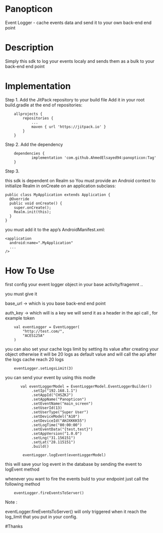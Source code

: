 # Panopticon
Event Logger - cache events data and send it to your own back-end end point

# Description
Simply this sdk to log your events localy and sends them as a bulk to your back-end end point

# Implementation

Step 1. Add the JitPack repository to your build file
Add it in your root build.gradle at the end of repositories:

```
	allprojects {
		repositories {
			...
			maven { url 'https://jitpack.io' }
		}
	}
```
  
Step 2. Add the dependency

```
	dependencies {
	        implementation 'com.github.AhmedElsayed94:panopticon:Tag'
	}
  ```
  
Step 3. 

this sdk is dependent on Realm so You must provide an Android context to initialize Realm in onCreate on an application subclass:

```
public class MyApplication extends Application {
  @Override
  public void onCreate() {
    super.onCreate();
    Realm.init(this);
  }
}
```
you must add it to the app’s AndroidManifest.xml:

```
<application
  android:name=".MyApplication"
  ...
/>

```
# How To Use

first config your event logger object in your base activity/fragemnt .. 

you must give it 

base_url -> which is you base back-end end point

auth_key -> which will is a key we will send it as a header in the api call , for example token 

        val eventLogger = EventLogger(
            "http://test.com/",
            "ACES125A"
        )

you can also set your cache logs limit by setting its value after creating your object otherwise it will be 20 logs as default value and will call the api after the logs cache reach 20 logs 

        eventLogger.setLogsLimit(3)
        
you can send your event by using this modle

```
       val eventLoggerModel = EventLoggerModel.EventLoggerBuilder()
            .setIp("192.168.1.1")
            .setAppId("CHSZKJ")
            .setAppName("Panopticon")
            .setEventName("main_screen")
            .setUserId(13)
            .setUserType("Super User")
            .setDeviceModel("A10")
            .setDeviceId("AHJXKKK55")
            .setLogTime("00:00:00")
            .setEventData("{test,test}")
            .setAppVersion("1.0.0")
            .setLng("31.156151")
            .setLat("28.115151")
            .build()

        eventLogger.logEvent(eventLoggerModel)

```
this will save your log event in the database by sending the event to logEvent method

whenever you want to fire the events buld to your endpoint just call the following method

        eventLogger.fireEventsToServer()
        
Note :  

eventLogger.fireEventsToServer() will only triggered when it reach the log_limit that you put in your config.


#Thanks





  

